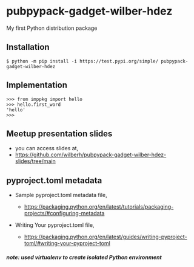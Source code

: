 # pubpypack-gadget-wilber-hdez
My first Python distribution package

## Installation
```shell
$ python -m pip install -i https://test.pypi.org/simple/ pubpypack-gadget-wilber-hdez
```

## Implementation
```shell
>>> from imppkg import hello
>>> hello.first_word
'hello'
>>>
```

## Meetup presentation slides
- you can access slides at,
- https://github.com/wilberh/pubpypack-gadget-wilber-hdez-slides/tree/main

## pyproject.toml metadata
- Sample pyproject.toml metadata file,
    - https://packaging.python.org/en/latest/tutorials/packaging-projects/#configuring-metadata

- Writing Your pyproject.toml file,
    - https://packaging.python.org/en/latest/guides/writing-pyproject-toml/#writing-your-pyproject-toml

##### note: used virtualenv to create isolated Python environment

